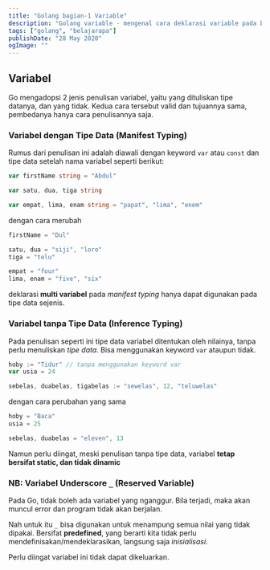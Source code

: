 ```yaml
---
title: "Golang bagian-1 Variable"
description: "Golang variable - mengenal cara deklarasi variable pada bahasa go"
tags: ["golang", "belajarapa"]
publishDate: "28 May 2020"
ogImage: ""
---
```


## Variabel

Go mengadopsi 2 jenis penulisan variabel, yaitu yang dituliskan tipe datanya, dan yang tidak. Kedua cara tersebut valid dan tujuannya sama, pembedanya hanya cara penulisannya saja.

### Variabel dengan Tipe Data (Manifest Typing)

Rumus dari penulisan ini adalah diawali dengan keyword `var` atau `const` dan tipe data setelah nama variabel seperti berikut:

```go
var firstName string = "Abdul"

var satu, dua, tiga string

var empat, lima, enam string = "papat", "lima", "enem"
```

dengan cara merubah

```go
firstName = "Dul"

satu, dua = "siji", "loro"
tiga = "telu"

empat = "four"
lima, enam = "five", "six"
```

deklarasi **multi variabel** pada _manifest typing_ hanya dapat digunakan pada tipe data sejenis.

### Variabel tanpa Tipe Data (Inference Typing)

Pada penulisan seperti ini tipe data variabel ditentukan oleh nilainya, tanpa perlu menuliskan _tipe data_. Bisa menggunakan keyword `var` ataupun tidak.

```go
hoby := "Tidur" // tanpa menggunakan keyword var
var usia = 24

sebelas, duabelas, tigabelas := "sewelas", 12, "teluwelas"
```

dengan cara perubahan yang sama

```go
hoby = "Baca"
usia = 25

sebelas, duabelas = "eleven", 13
```

Namun perlu diingat, meski penulisan tanpa tipe data, variabel **tetap bersifat static, dan tidak dinamic**

### NB: Variabel Underscore `_` (Reserved Variable)

Pada Go, tidak boleh ada variabel yang nganggur. Bila terjadi, maka akan muncul error dan program tidak akan berjalan.

Nah untuk itu `_` bisa digunakan untuk menampung semua nilai yang tidak dipakai. Bersifat **predefined**, yang berarti kita tidak perlu mendefinisakan/mendeklarasikan, langsung saja _inisialisasi_.

Perlu diingat variabel ini tidak dapat dikeluarkan.
